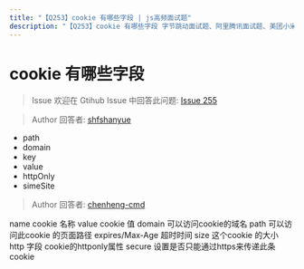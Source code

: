```yaml
---
title: "【Q253】cookie 有哪些字段 | js高频面试题"
description: "【Q253】cookie 有哪些字段 字节跳动面试题、阿里腾讯面试题、美团小米面试题。"
---
```


# cookie 有哪些字段

> Issue
> 欢迎在 Gtihub Issue 中回答此问题: [Issue 255](https://github.com/shfshanyue/Daily-Question/issues/255)

> Author
> 回答者: [shfshanyue](https://github.com/shfshanyue)

- path
- domain
- key
- value
- httpOnly
- simeSite

> Author
> 回答者: [chenheng-cmd](https://github.com/chenheng-cmd)

name cookie 名称
value cookie 值
domain 可以访问cookie的域名
path 可以访问此cookie 的页面路径
expires/Max-Age 超时时间
size 这个cookie 的大小
http 字段 cookie的httponly属性
secure 设置是否只能通过https来传递此条cookie
